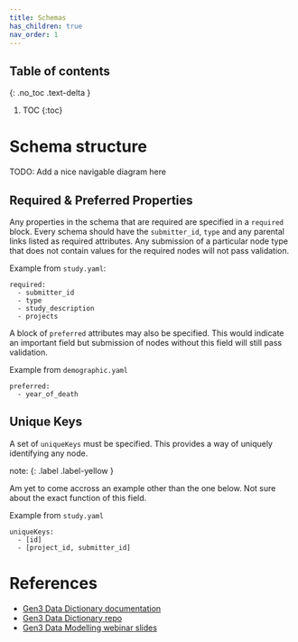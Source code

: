 ```yaml
---
title: Schemas
has_children: true
nav_order: 1
---
```


## Table of contents
{: .no_toc .text-delta }

1. TOC
{:toc}

# Schema structure

TODO: Add a nice navigable diagram here

## Required & Preferred Properties

Any properties in the schema that are required are specified in a `required` block. Every schema should have the `submitter_id`, `type` and any parental links listed as required attributes. Any submission of a particular node type that does not contain values for the required nodes will not pass validation.

Example from `study.yaml`:

```
required:
  - submitter_id
  - type
  - study_description
  - projects
```

A block of `preferred` attributes may also be specified. This would indicate an important field but submission of nodes without this field will still pass validation.

Example from `demographic.yaml`

```
preferred:
  - year_of_death
```

## Unique Keys

A set of `uniqueKeys` must be specified. This provides a way of uniquely identifying any node. 

note:
{: .label .label-yellow }

Am yet to come accross an example other than the one below. Not sure about the exact function of this field.

Example from `study.yaml`

```
uniqueKeys:
  - [id]
  - [project_id, submitter_id]
```

# References

* [Gen3 Data Dictionary documentation](https://gen3.org/resources/user/dictionary/)
* [Gen3 Data Dictionary repo](https://github.com/uc-cdis/datadictionary)
* [Gen3 Data Modelling webinar slides](https://gen3.org/community/webinars/Webinar_20190509.pdf)
